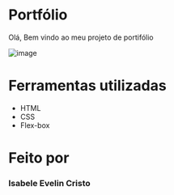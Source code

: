 # Portfólio
Olá, Bem vindo ao meu projeto de portifólio

![image](https://github.com/isabeleevelin/alura__frontend/assets/32752885/3a04fca2-6a76-4847-8cd5-398d51fbdb1d)

# Ferramentas utilizadas
* HTML
* CSS
* Flex-box

# Feito por
### Isabele Evelin Cristo
